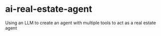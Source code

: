 # ai-real-estate-agent
Using an LLM to create an agent with multiple tools to act as a real estate agent
